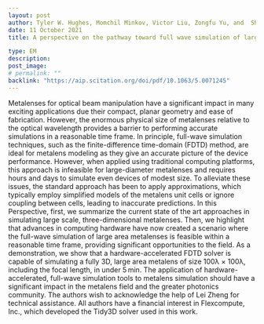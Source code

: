 ```yaml
---
layout: post
author: Tyler W. Hughes, Momchil Minkov, Victor Liu, Zongfu Yu, and  Shanhui Fan
date: 11 October 2021
title: A perspective on the pathway toward full wave simulation of large area metalenses

type: EM
description: 
post_image: 
# permalink: ""
backlink: "https://aip.scitation.org/doi/pdf/10.1063/5.0071245"
---
```

Metalenses for optical beam manipulation have a significant impact in many exciting applications due their compact, planar geometry and ease of fabrication. However, the enormous physical size of metalenses relative to the optical wavelength provides a barrier to performing accurate simulations in a reasonable time frame. In principle, full-wave simulation techniques, such as the finite-difference time-domain (FDTD) method, are ideal for metalens modeling as they give an accurate picture of the device performance. However, when applied using traditional computing platforms, this approach is infeasible for large-diameter metalenses and requires hours and days to simulate even devices of modest size. To alleviate these issues, the standard approach has been to apply approximations, which typically employ simplified models of the metalens unit cells or ignore coupling between cells, leading to inaccurate predictions. In this Perspective, first, we summarize the current state of the art approaches in simulating large scale, three-dimensional metalenses. Then, we highlight that advances in computing hardware have now created a scenario where the full-wave simulation of large area metalenses is feasible within a reasonable time frame, providing significant opportunities to the field. As a demonstration, we show that a hardware-accelerated FDTD solver is capable of simulating a fully 3D, large area metalens of size 100λ × 100λ, including the focal length, in under 5 min. The application of hardware-accelerated, full-wave simulation tools to metalens simulation should have a significant impact in the metalens field and the greater photonics community.
The authors wish to acknowledge the help of Lei Zheng for technical assistance.
All authors have a financial interest in Flexcompute, Inc., which developed the Tidy3D solver used in this work.
